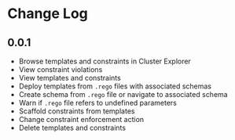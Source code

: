 # Change Log

## 0.0.1

* Browse templates and constraints in Cluster Explorer
* View constraint violations
* View templates and constraints
* Deploy templates from `.rego` files with associated schemas
* Create schema from `.rego` file or navigate to associated schema
* Warn if `.rego` file refers to undefined parameters
* Scaffold constraints from templates
* Change constraint enforcement action
* Delete templates and constraints
